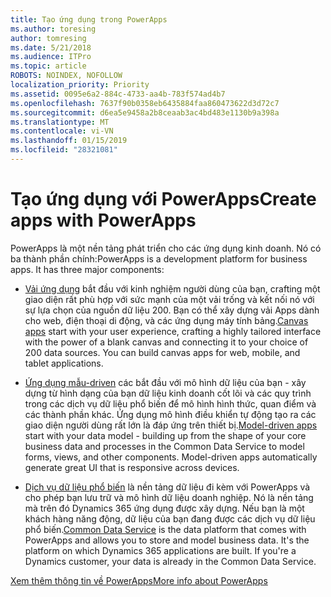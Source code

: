 ```yaml
---
title: Tạo ứng dụng trong PowerApps
ms.author: toresing
author: tomresing
ms.date: 5/21/2018
ms.audience: ITPro
ms.topic: article
ROBOTS: NOINDEX, NOFOLLOW
localization_priority: Priority
ms.assetid: 0095e6a2-884c-4733-aa4b-783f574ad4b7
ms.openlocfilehash: 7637f90b0358eb6435884faa860473622d3d72c7
ms.sourcegitcommit: d6ea5e9458a2b8ceaab3ac4bd483e1130b9a398a
ms.translationtype: MT
ms.contentlocale: vi-VN
ms.lasthandoff: 01/15/2019
ms.locfileid: "28321081"
---
```

# <a name="create-apps-with-powerapps"></a><span data-ttu-id="dbdcb-102">Tạo ứng dụng với PowerApps</span><span class="sxs-lookup"><span data-stu-id="dbdcb-102">Create apps with PowerApps</span></span>

<span data-ttu-id="dbdcb-p101">PowerApps là một nền tảng phát triển cho các ứng dụng kinh doanh. Nó có ba thành phần chính:</span><span class="sxs-lookup"><span data-stu-id="dbdcb-p101">PowerApps is a development platform for business apps. It has three major components:</span></span> 
  
- <span data-ttu-id="dbdcb-p102">[Vải ứng dụng](https://go.microsoft.com/fwlink/?linkid=874495) bắt đầu với kinh nghiệm người dùng của bạn, crafting một giao diện rất phù hợp với sức mạnh của một vải trống và kết nối nó với sự lựa chọn của nguồn dữ liệu 200. Bạn có thể xây dựng vải Apps dành cho web, điện thoại di động, và các ứng dụng máy tính bảng.</span><span class="sxs-lookup"><span data-stu-id="dbdcb-p102">[Canvas apps](https://go.microsoft.com/fwlink/?linkid=874495) start with your user experience, crafting a highly tailored interface with the power of a blank canvas and connecting it to your choice of 200 data sources. You can build canvas apps for web, mobile, and tablet applications.</span></span> 
    
- <span data-ttu-id="dbdcb-p103">[Ứng dụng mẫu-driven](https://go.microsoft.com/fwlink/?linkid=874496) các bắt đầu với mô hình dữ liệu của bạn - xây dựng từ hình dạng của bạn dữ liệu kinh doanh cốt lõi và các quy trình trong các dịch vụ dữ liệu phổ biến để mô hình hình thức, quan điểm và các thành phần khác. Ứng dụng mô hình điều khiển tự động tạo ra các giao diện người dùng rất lớn là đáp ứng trên thiết bị.</span><span class="sxs-lookup"><span data-stu-id="dbdcb-p103">[Model-driven apps](https://go.microsoft.com/fwlink/?linkid=874496) start with your data model - building up from the shape of your core business data and processes in the Common Data Service to model forms, views, and other components. Model-driven apps automatically generate great UI that is responsive across devices.</span></span> 
    
- <span data-ttu-id="dbdcb-p104">[Dịch vụ dữ liệu phổ biến](https://go.microsoft.com/fwlink/?linkid=874497) là nền tảng dữ liệu đi kèm với PowerApps và cho phép bạn lưu trữ và mô hình dữ liệu doanh nghiệp. Nó là nền tảng mà trên đó Dynamics 365 ứng dụng được xây dựng. Nếu bạn là một khách hàng năng động, dữ liệu của bạn đang được các dịch vụ dữ liệu phổ biến.</span><span class="sxs-lookup"><span data-stu-id="dbdcb-p104">[Common Data Service](https://go.microsoft.com/fwlink/?linkid=874497) is the data platform that comes with PowerApps and allows you to store and model business data. It's the platform on which Dynamics 365 applications are built. If you're a Dynamics customer, your data is already in the Common Data Service.</span></span> 
    
[<span data-ttu-id="dbdcb-112">Xem thêm thông tin về PowerApps</span><span class="sxs-lookup"><span data-stu-id="dbdcb-112">More info about PowerApps</span></span>](https://go.microsoft.com/fwlink/?linkid=874498)
  


